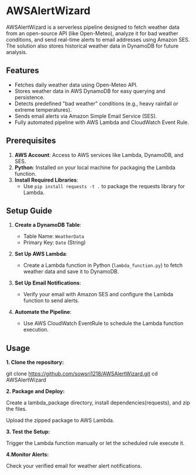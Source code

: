 # AWSAlertWizard


AWSAlertWizard is a serverless pipeline designed to fetch weather data from an open-source API (like Open-Meteo), analyze it for bad weather conditions, and send real-time alerts to email addresses using Amazon SES. The solution also stores historical weather data in DynamoDB for future analysis.

## Features
- Fetches daily weather data using Open-Meteo API.
- Stores weather data in AWS DynamoDB for easy querying and persistence.
- Detects predefined "bad weather" conditions (e.g., heavy rainfall or extreme temperatures).
- Sends email alerts via Amazon Simple Email Service (SES).
- Fully automated pipeline with AWS Lambda and CloudWatch Event Rule.

## Prerequisites
1. **AWS Account**: Access to AWS services like Lambda, DynamoDB, and SES.
2. **Python**: Installed on your local machine for packaging the Lambda function.
3. **Install Required Libraries**:
   - Use `pip install requests -t .` to package the requests library for Lambda.


## Setup Guide

1. **Create a DynamoDB Table**:
   - Table Name: `WeatherData`
   - Primary Key: `Date` (String)

2. **Set Up AWS Lambda**:
   - Create a Lambda function in Python (`lambda_function.py`) to fetch weather data and save it to DynamoDB.

3. **Set Up Email Notifications**:
   - Verify your email with Amazon SES and configure the Lambda function to send alerts.

4. **Automate the Pipeline**:
   - Use AWS CloudWatch EventRule to schedule the Lambda function execution.

## Usage

**1. Clone the repository:**
   
   git clone https://github.com/sowsri1218/AWSAlertWizard.git
   cd AWSAlertWizard

**2. Package and Deploy:**

   Create a lambda_package directory, install dependencies(requests), and zip the files.

   Upload the zipped package to AWS Lambda.

**3. Test the Setup:**

   Trigger the Lambda function manually or let the scheduled rule execute it.

 **4.Monitor Alerts:**

   Check your verified email for weather alert notifications.
